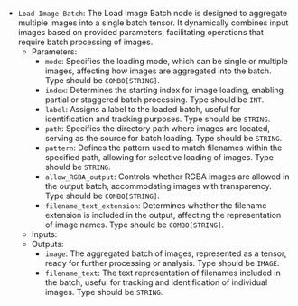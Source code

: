 - `Load Image Batch`: The Load Image Batch node is designed to aggregate multiple images into a single batch tensor. It dynamically combines input images based on provided parameters, facilitating operations that require batch processing of images.
    - Parameters:
        - `mode`: Specifies the loading mode, which can be single or multiple images, affecting how images are aggregated into the batch. Type should be `COMBO[STRING]`.
        - `index`: Determines the starting index for image loading, enabling partial or staggered batch processing. Type should be `INT`.
        - `label`: Assigns a label to the loaded batch, useful for identification and tracking purposes. Type should be `STRING`.
        - `path`: Specifies the directory path where images are located, serving as the source for batch loading. Type should be `STRING`.
        - `pattern`: Defines the pattern used to match filenames within the specified path, allowing for selective loading of images. Type should be `STRING`.
        - `allow_RGBA_output`: Controls whether RGBA images are allowed in the output batch, accommodating images with transparency. Type should be `COMBO[STRING]`.
        - `filename_text_extension`: Determines whether the filename extension is included in the output, affecting the representation of image names. Type should be `COMBO[STRING]`.
    - Inputs:
    - Outputs:
        - `image`: The aggregated batch of images, represented as a tensor, ready for further processing or analysis. Type should be `IMAGE`.
        - `filename_text`: The text representation of filenames included in the batch, useful for tracking and identification of individual images. Type should be `STRING`.
